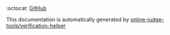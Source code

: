 <br/>

:octocat: [GitHub](https://github.com/sotanishy/competitive-programming-library)

This documentation is automatically generated by [online-judge-tools/verification-helper](https://github.com/online-judge-tools/verification-helper)

